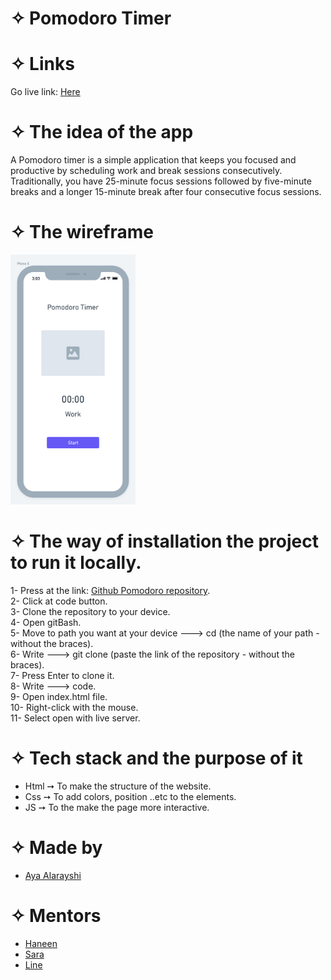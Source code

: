 # ✧ Pomodoro Timer

# ✧ Links 
Go live link: [Here](https://gsg-fc03.github.io/AyaPomodoroTimer/)
# ✧ The idea of the app
A Pomodoro timer is a simple application that keeps you focused and productive by scheduling work and break sessions consecutively. Traditionally, you have 25-minute focus sessions followed by five-minute breaks and a longer 15-minute break after four consecutive focus sessions.
# ✧ The wireframe
<img src="./img/wireframe.png" width="200px" height="400px">
<br>

# ✧ The way of installation the project to run it locally.
1- Press at the link: [Github Pomodoro repository](https://github.com/GSG-FC03/AyaPomodoroTimer).<br>
2- Click at code button.<br>
3- Clone the repository to your device.<br>
4- Open gitBash.<br>
5- Move to path you want at your device ---> cd (the name of your path - without the braces).<br>
6- Write ---> git clone (paste the link of the repository - without the braces).<br>
7- Press Enter to clone it.<br>
8- Write ---> code.<br>
9- Open index.html file.<br>
10- Right-click with the mouse.<br>
11- Select open with live server.<br>


# ✧ Tech stack and the purpose of it
* Html ➙ To make the structure of the website.<br>
* Css ➙ To add colors, position ..etc to the elements.<br>
* JS ➙ To the make the page more interactive.<br>

# ✧ Made by 
- [Aya Alarayshi](https://github.com/Aya74)

# ✧ Mentors
- [Haneen](https://github.com/hshahwan)<br>
- [Sara](https://github.com/sara219)<br>
- [Line](https://github.com/lina-jamal)